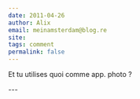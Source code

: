 ```yaml
---
date: 2011-04-26
author: Alix
email: meinamsterdam@blog.re
site: 
tags: comment
permalink: false
---
```


<p>
Et tu utilises quoi comme app. photo ?
</p>
---